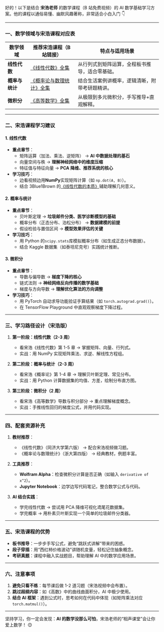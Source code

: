 <!-- @format -->

好的！以下是结合 **宋浩老师** 的数学课程（B 站免费视频）的 AI 数学基础学习方案。他的课程以通俗易懂、幽默风趣著称，非常适合小白入门 👇

---

### **一、数学领域与宋浩课程对应表**

| **数学领域**   | **推荐宋浩课程（B 站链接）**                                            | **特点与适用场景**                             |
| -------------- | ----------------------------------------------------------------------- | ---------------------------------------------- |
| **线性代数**   | [《线性代数》全集](https://www.bilibili.com/video/BV1aW411Q7x1)         | 从行列式到矩阵运算，全程板书推导，适合零基础。 |
| **概率与统计** | [《概率论与数理统计》全集](https://www.bilibili.com/video/BV1ot411y7mU) | 结合生活案例讲概率，逻辑清晰，附带考研题精讲。 |
| **微积分**     | [《高等数学》全集](https://www.bilibili.com/video/BV1Eb411u7Fw)         | 从极限到多元微积分，手写推导+直观解释。        |

---

### **二、宋浩课程学习建议**

#### **1. 线性代数**

- **重点章节**：
  - 矩阵运算（加法、乘法、逆矩阵） → **AI 中数据处理的基石**
  - 向量空间与秩 → **理解神经网络中的维度压缩**
  - 特征值与特征向量 → **PCA 降维、推荐系统的核心**
- **学习技巧**：
  - 边看视频边用**NumPy**实现矩阵计算（如 `np.dot(A, B)`）。
  - 结合 3Blue1Brown 的[《线性代数的本质》](https://www.bilibili.com/video/BV1ys411472E)辅助理解几何意义。

#### **2. 概率与统计**

- **重点章节**：
  - 贝叶斯定理 → **垃圾邮件分类、医学诊断模型的基础**
  - 概率分布（正态分布、泊松分布） → **数据建模的前提**
  - 假设检验与置信区间 → **模型效果评估的关键**
- **学习技巧**：
  - 用 Python 的`scipy.stats`库模拟概率分布（如生成正态分布数据）。
  - 结合 Kaggle 数据集（如泰坦尼克号）实践统计推断。

#### **3. 微积分**

- **重点章节**：
  - 导数与偏导数 → **梯度下降的核心**
  - 链式法则 → **神经网络反向传播的数学基础**
  - 梯度与方向导数 → **理解优化算法的方向调整**
- **学习技巧**：
  - 用 PyTorch 自动求导功能验证手算结果（如 `torch.autograd.grad()`）。
  - 在 TensorFlow Playground 中直观观察梯度下降过程。

---

### **三、学习路径设计（宋浩版）**

1. **第一阶段：线性代数（2-3 周）**

   - 看宋浩《线性代数》第 1-5 章 → 掌握矩阵、向量、行列式。
   - 实战：用 NumPy 实现矩阵乘法、求逆、解线性方程组。

2. **第二阶段：概率与统计（2-3 周）**

   - 看宋浩《概率论》第 1-4 章 → 理解贝叶斯定理、常见分布。
   - 实战：用 Python 计算数据集的均值、方差，绘制分布直方图。

3. **第三阶段：微积分（2 周）**
   - 看宋浩《高等数学》导数与积分部分 → 重点理解梯度概念。
   - 实战：手推线性回归的梯度公式，并用代码实现。

---

### **四、配套资源补充**

1. **教材推荐**：

   - 《线性代数》（同济大学第六版） → 配合宋浩视频做习题。
   - 《概率论与数理统计》（浙大第四版） → 经典教材，例题丰富。

2. **工具推荐**：

   - **Wolfram Alpha**：检查微积分计算是否正确（如输入 `derivative of x^2`）。
   - **Jupyter Notebook**：边学边写代码笔记，整合数学公式与代码。

3. **AI 结合实践**：
   - 学完线性代数 → 尝试用 PCA 降维可视化鸢尾花数据集。
   - 学完概率 → 用朴素贝叶斯实现一个简单的垃圾邮件分类器。

---

### **五、宋浩课程的优势**

- **板书推导**：一步步手写公式，避免“跳跃式讲解”带来的困惑。
- **段子穿插**：用“西红柿价格波动”讲随机变量，轻松记住抽象概念。
- **考研真题**：课程中融入实战题目，帮助理解 AI 中的数学应用场景。

---

### **六、注意事项**

1. **避免只看不练**：每节课后做 1-2 道习题（宋浩视频中会布置）。
2. **跳过超纲内容**：如《高数》中的曲线曲面积分，AI 中极少使用。
3. **结合 AI 框架**：遇到公式时，思考如何在代码中体现（如矩阵乘法对应`torch.matmul()`）。

---

坚持学习，你一定会发现：**AI 的数学没那么可怕**，宋浩老师的“相声课堂”会让你爱上数学！ 😊

